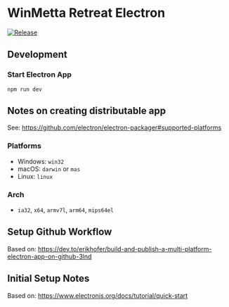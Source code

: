 # WinMetta Retreat Electron

[![Release](https://github.com/ninegene/winmetta-retreat/actions/workflows/release.yml/badge.svg)](https://github.com/ninegene/winmetta-retreat/actions/workflows/release.yml)
 

## Development

### Start Electron App

```script
npm run dev
```

## Notes on creating distributable app

See: <https://github.com/electron/electron-packager#supported-platforms>

### Platforms

- Windows: `win32`
- macOS: `darwin` or `mas`
- Linux: `linux`

### Arch

- `ia32`, `x64`, `armv7l`, `arm64`, `mips64el`


## Setup Github Workflow

Based on: <https://dev.to/erikhofer/build-and-publish-a-multi-platform-electron-app-on-github-3lnd>

## Initial Setup Notes

Based on: <https://www.electronjs.org/docs/tutorial/quick-start>
